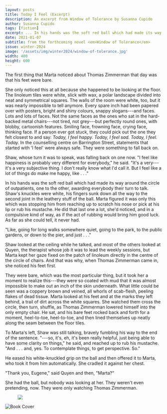 ```yaml
---
layout: posts
title: Today I Feel (Excerpt)
description: An excerpt from Window of Tolerance by Susanna Cupido
author: Susanna Cupido
tags: [fiction]
excerpt: ... In his hands was the soft red ball which had made its way around the circle of outpatients, one to the other, awarding everybody their turn to talk ...
date: 2021-01-07
subtitle: from the forthcoming novel <em>Window of Tolerance</em>
issue: winter-2024
image: '/assets/img/winter2024/window-of-tolerance.jpg'
width: 400
height: 600
---
```


The first thing that Marta noticed about Thomas Zimmerman that day was
that his feet were bare.

She only noticed this at all because she happened to be looking at the
floor. The linoleum tiles were white, slick with wax, a polar landscape
divided into neat and symmetrical squares. The walls of the room were
white, too, but it was nearly impossible to tell anymore. Every spare
inch had been papered over with posters, bright and shiny colours,
snappy slogans---and faces. Lots and lots of faces. Not the same faces
as the ones who sat in the hard-backed metal chairs---not tired, not
grey---but perfectly round ones, with blobby, cartoonish features.
Smiling face, frowning face, crying face, thinking face. If a person
ever got stuck, they could pick out the one they felt closest to and
say: *Today, I feel happy. Today, I feel sad. Today, I feel. Today.* In
the counselling centre on Barrington Street, statements that started
with 'I feel' were always safe. They were something to fall back on.

Shaw, whose turn it was to speak, was falling back on one now. "I feel
like happiness is probably very different for everybody," he said. "It's
a very---it's a very subjective thing. I don't really know what I'd call
it. But I feel like a lot of things do make me happy, like . . ."

In his hands was the soft red ball which had made its way around the
circle of outpatients, one to the other, awarding everybody their turn
to talk. Shaw's knuckles were white, his fingers sunk down all the way
to the second joint in the leathery stuff of the ball. Marta figured it
was only this which was stopping him from reaching up to scratch his
nose or pick at his lip or rub his mustache. He did that last one a lot,
she'd noticed, and in a compulsive kind of way, as if the act of rubbing
would bring him good luck. As far as she could tell, it never had.

"Like, going for long walks somewhere quiet, going to the park, to the
public gardens, or down to the pier, and just . . ."

Shaw looked at the ceiling while he talked, and most of the others
looked at Quyen, the therapist whose job it was to lead the weekly
sessions, but Marta kept her gaze fixed on the patch of linoleum
directly in the centre of the circle of chairs. And that was why, when
Thomas Zimmerman came in, she noticed his feet first.

They were bare, which was the most particular thing, but it took her a
moment to realize this---they were so coated with mud that it was almost
impossible to make out an inch of the skin underneath. What little could
be seen was a coppery brown and veined, all whorls of scab-flesh,
peeling flakes of dead tissue. Marta looked at his feet and at the marks
they left behind, a trail of dirt across the white squares. She watched
them cross the circle, then turn, shuffle, as Thomas Zimmerman lowered
himself into the only empty chair. He sat, and his bare feet rocked back
and forth for a moment, heel-to-toe, heel-to-toe, and then lined
themselves up neatly along the seam between the floor tiles.

To Marta's left, Shaw was still talking, bravely fumbling his way to the
end of the sentence. "---so, it's, eh, it's been really helpful, just
being able to have some clarity on things," he said, and reached up to
rub his mustache. "And . . . and, yes. To contemplate things, to get
perspective. So."

He eased his white-knuckled grip on the ball and then offered it to
Marta, who took it from him automatically. She cradled it against her
chest.

"Thank you, Eugene," said Quyen and then, "Marta?"

She had the ball, but nobody was looking at her. They weren't even
pretending, now. They were only watching Thomas Zimmerman.

<figure class="mb-4 py-4">
  <img src="{{ '/assets/img/seperator.png' | prepend: site.baseurl }}" class="mx-auto d-block " style="max-height:15px;" />
</figure>

<img src="{{ '/assets/img/winter2024/window-of-tolerance.jpg' | prepend: site.baseurl }}" class="img-fluid mx-auto my-4 d-block border" alt="Book Cover"/>